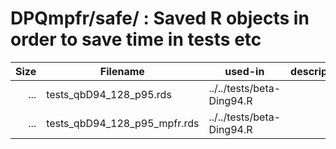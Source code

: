 # DPQmpfr/safe/ : Saved  R  objects in order to save time in tests etc

   Size | Filename                     | used-in                    | description
------: |----------                    | -------                    | -----------
 ...    | tests_qbD94_128_p95.rds      |../../tests/beta-Ding94.R   |
 ...    | tests_qbD94_128_p95_mpfr.rds |../../tests/beta-Ding94.R   |
